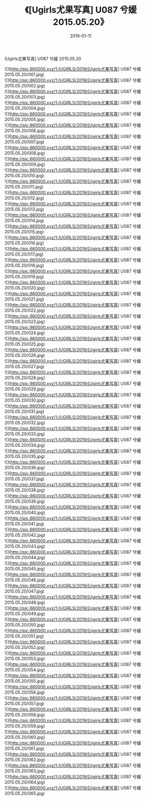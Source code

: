 ﻿---
layout: post
title:  《[Ugirls尤果写真] U087 兮媛 2015.05.20》
date:   2019-01-11
img: http://pic.660000.xyz/1:/UGIRLS/2019/[Ugirls尤果写真] U087 兮媛 2015.05.20/000.jpg
categories: [美女, 清纯, 唯美]
---

[Ugirls尤果写真] U087 兮媛 2015.05.20

 ![](http://pic.660000.xyz/1:/UGIRLS/2019/[Ugirls尤果写真] U087 兮媛 2015.05.20/001.jpg) <br>![](http://pic.660000.xyz/1:/UGIRLS/2019/[Ugirls尤果写真] U087 兮媛 2015.05.20/002.jpg) <br>![](http://pic.660000.xyz/1:/UGIRLS/2019/[Ugirls尤果写真] U087 兮媛 2015.05.20/003.jpg) <br>![](http://pic.660000.xyz/1:/UGIRLS/2019/[Ugirls尤果写真] U087 兮媛 2015.05.20/004.jpg) <br>![](http://pic.660000.xyz/1:/UGIRLS/2019/[Ugirls尤果写真] U087 兮媛 2015.05.20/005.jpg) <br>![](http://pic.660000.xyz/1:/UGIRLS/2019/[Ugirls尤果写真] U087 兮媛 2015.05.20/006.jpg) <br>![](http://pic.660000.xyz/1:/UGIRLS/2019/[Ugirls尤果写真] U087 兮媛 2015.05.20/007.jpg) <br>![](http://pic.660000.xyz/1:/UGIRLS/2019/[Ugirls尤果写真] U087 兮媛 2015.05.20/008.jpg) <br>![](http://pic.660000.xyz/1:/UGIRLS/2019/[Ugirls尤果写真] U087 兮媛 2015.05.20/009.jpg) <br>![](http://pic.660000.xyz/1:/UGIRLS/2019/[Ugirls尤果写真] U087 兮媛 2015.05.20/010.jpg) <br>![](http://pic.660000.xyz/1:/UGIRLS/2019/[Ugirls尤果写真] U087 兮媛 2015.05.20/011.jpg) <br>![](http://pic.660000.xyz/1:/UGIRLS/2019/[Ugirls尤果写真] U087 兮媛 2015.05.20/012.jpg) <br>![](http://pic.660000.xyz/1:/UGIRLS/2019/[Ugirls尤果写真] U087 兮媛 2015.05.20/013.jpg) <br>![](http://pic.660000.xyz/1:/UGIRLS/2019/[Ugirls尤果写真] U087 兮媛 2015.05.20/014.jpg) <br>![](http://pic.660000.xyz/1:/UGIRLS/2019/[Ugirls尤果写真] U087 兮媛 2015.05.20/015.jpg) <br>![](http://pic.660000.xyz/1:/UGIRLS/2019/[Ugirls尤果写真] U087 兮媛 2015.05.20/016.jpg) <br>![](http://pic.660000.xyz/1:/UGIRLS/2019/[Ugirls尤果写真] U087 兮媛 2015.05.20/017.jpg) <br>![](http://pic.660000.xyz/1:/UGIRLS/2019/[Ugirls尤果写真] U087 兮媛 2015.05.20/018.jpg) <br>![](http://pic.660000.xyz/1:/UGIRLS/2019/[Ugirls尤果写真] U087 兮媛 2015.05.20/019.jpg) <br>![](http://pic.660000.xyz/1:/UGIRLS/2019/[Ugirls尤果写真] U087 兮媛 2015.05.20/020.jpg) <br>![](http://pic.660000.xyz/1:/UGIRLS/2019/[Ugirls尤果写真] U087 兮媛 2015.05.20/021.jpg) <br>![](http://pic.660000.xyz/1:/UGIRLS/2019/[Ugirls尤果写真] U087 兮媛 2015.05.20/022.jpg) <br>![](http://pic.660000.xyz/1:/UGIRLS/2019/[Ugirls尤果写真] U087 兮媛 2015.05.20/023.jpg) <br>![](http://pic.660000.xyz/1:/UGIRLS/2019/[Ugirls尤果写真] U087 兮媛 2015.05.20/024.jpg) <br>![](http://pic.660000.xyz/1:/UGIRLS/2019/[Ugirls尤果写真] U087 兮媛 2015.05.20/025.jpg) <br>![](http://pic.660000.xyz/1:/UGIRLS/2019/[Ugirls尤果写真] U087 兮媛 2015.05.20/026.jpg) <br>![](http://pic.660000.xyz/1:/UGIRLS/2019/[Ugirls尤果写真] U087 兮媛 2015.05.20/027.jpg) <br>![](http://pic.660000.xyz/1:/UGIRLS/2019/[Ugirls尤果写真] U087 兮媛 2015.05.20/028.jpg) <br>![](http://pic.660000.xyz/1:/UGIRLS/2019/[Ugirls尤果写真] U087 兮媛 2015.05.20/029.jpg) <br>![](http://pic.660000.xyz/1:/UGIRLS/2019/[Ugirls尤果写真] U087 兮媛 2015.05.20/030.jpg) <br>![](http://pic.660000.xyz/1:/UGIRLS/2019/[Ugirls尤果写真] U087 兮媛 2015.05.20/031.jpg) <br>![](http://pic.660000.xyz/1:/UGIRLS/2019/[Ugirls尤果写真] U087 兮媛 2015.05.20/032.jpg) <br>![](http://pic.660000.xyz/1:/UGIRLS/2019/[Ugirls尤果写真] U087 兮媛 2015.05.20/033.jpg) <br>![](http://pic.660000.xyz/1:/UGIRLS/2019/[Ugirls尤果写真] U087 兮媛 2015.05.20/034.jpg) <br>![](http://pic.660000.xyz/1:/UGIRLS/2019/[Ugirls尤果写真] U087 兮媛 2015.05.20/035.jpg) <br>![](http://pic.660000.xyz/1:/UGIRLS/2019/[Ugirls尤果写真] U087 兮媛 2015.05.20/036.jpg) <br>![](http://pic.660000.xyz/1:/UGIRLS/2019/[Ugirls尤果写真] U087 兮媛 2015.05.20/037.jpg) <br>![](http://pic.660000.xyz/1:/UGIRLS/2019/[Ugirls尤果写真] U087 兮媛 2015.05.20/038.jpg) <br>![](http://pic.660000.xyz/1:/UGIRLS/2019/[Ugirls尤果写真] U087 兮媛 2015.05.20/039.jpg) <br>![](http://pic.660000.xyz/1:/UGIRLS/2019/[Ugirls尤果写真] U087 兮媛 2015.05.20/040.jpg) <br>![](http://pic.660000.xyz/1:/UGIRLS/2019/[Ugirls尤果写真] U087 兮媛 2015.05.20/041.jpg) <br>![](http://pic.660000.xyz/1:/UGIRLS/2019/[Ugirls尤果写真] U087 兮媛 2015.05.20/042.jpg) <br>![](http://pic.660000.xyz/1:/UGIRLS/2019/[Ugirls尤果写真] U087 兮媛 2015.05.20/043.jpg) <br>![](http://pic.660000.xyz/1:/UGIRLS/2019/[Ugirls尤果写真] U087 兮媛 2015.05.20/044.jpg) <br>![](http://pic.660000.xyz/1:/UGIRLS/2019/[Ugirls尤果写真] U087 兮媛 2015.05.20/045.jpg) <br>![](http://pic.660000.xyz/1:/UGIRLS/2019/[Ugirls尤果写真] U087 兮媛 2015.05.20/046.jpg) <br>![](http://pic.660000.xyz/1:/UGIRLS/2019/[Ugirls尤果写真] U087 兮媛 2015.05.20/047.jpg) <br>![](http://pic.660000.xyz/1:/UGIRLS/2019/[Ugirls尤果写真] U087 兮媛 2015.05.20/048.jpg) <br>![](http://pic.660000.xyz/1:/UGIRLS/2019/[Ugirls尤果写真] U087 兮媛 2015.05.20/049.jpg) <br>![](http://pic.660000.xyz/1:/UGIRLS/2019/[Ugirls尤果写真] U087 兮媛 2015.05.20/050.jpg) <br>![](http://pic.660000.xyz/1:/UGIRLS/2019/[Ugirls尤果写真] U087 兮媛 2015.05.20/051.jpg) <br>![](http://pic.660000.xyz/1:/UGIRLS/2019/[Ugirls尤果写真] U087 兮媛 2015.05.20/052.jpg) <br>![](http://pic.660000.xyz/1:/UGIRLS/2019/[Ugirls尤果写真] U087 兮媛 2015.05.20/053.jpg) <br>![](http://pic.660000.xyz/1:/UGIRLS/2019/[Ugirls尤果写真] U087 兮媛 2015.05.20/054.jpg) <br>![](http://pic.660000.xyz/1:/UGIRLS/2019/[Ugirls尤果写真] U087 兮媛 2015.05.20/055.jpg) <br>![](http://pic.660000.xyz/1:/UGIRLS/2019/[Ugirls尤果写真] U087 兮媛 2015.05.20/056.jpg) <br>![](http://pic.660000.xyz/1:/UGIRLS/2019/[Ugirls尤果写真] U087 兮媛 2015.05.20/057.jpg) <br>![](http://pic.660000.xyz/1:/UGIRLS/2019/[Ugirls尤果写真] U087 兮媛 2015.05.20/058.jpg) <br>![](http://pic.660000.xyz/1:/UGIRLS/2019/[Ugirls尤果写真] U087 兮媛 2015.05.20/059.jpg) <br>![](http://pic.660000.xyz/1:/UGIRLS/2019/[Ugirls尤果写真] U087 兮媛 2015.05.20/060.jpg) <br>![](http://pic.660000.xyz/1:/UGIRLS/2019/[Ugirls尤果写真] U087 兮媛 2015.05.20/061.jpg) <br>![](http://pic.660000.xyz/1:/UGIRLS/2019/[Ugirls尤果写真] U087 兮媛 2015.05.20/062.jpg) <br>![](http://pic.660000.xyz/1:/UGIRLS/2019/[Ugirls尤果写真] U087 兮媛 2015.05.20/063.jpg) <br>![](http://pic.660000.xyz/1:/UGIRLS/2019/[Ugirls尤果写真] U087 兮媛 2015.05.20/064.jpg) <br>![](http://pic.660000.xyz/1:/UGIRLS/2019/[Ugirls尤果写真] U087 兮媛 2015.05.20/065.jpg) <br>